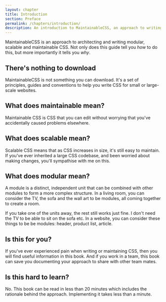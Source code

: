 ```yaml
---
layout: chapter
title: Introduction
section: Preface
permalink: /chapters/introduction/
description: An introduction to MaintainableCSS, an approach to writing modular, scalable and of course maintainable CSS.
---
```


MaintainableCSS is an approach to architecting and writing modular, scalable and maintainable CSS. Not only does this guide tell you *how* to do this, but more importantly it tells you *why*.

## There's nothing to download

MaintainableCSS is not something you can download. It's a set of principles, guides and conventions to help you write CSS for small or large-scale websites.

## What does maintainable mean?

Maintainable CSS is CSS that you can edit without worrying that you've accidentally caused problems elsewhere.

## What does scalable mean?

Scalable CSS means that as CSS increases in size, it's still easy to maintain. If you've ever inherited a large CSS codebase, and been worried about making changes, you'll sympathise with me on this.

## What does modular mean?

A module is a distinct, independent unit that can be combined with other modules to form a more complex structure. In a living room, you can consider the TV, the sofa and the wall art to be modules, all coming together to create a room.

If you take one of the units away, the rest still works just fine. I don't need the TV to be able to sit on the sofa etc. In a website, you can consider these things to be be modules: header, product list, article.

## Is this for you?

If you've ever experienced pain when writing or maintaining CSS, then you will find useful information in this book. And if you work in a team, this book can save you documenting your approach to share with other team mates.

## Is this hard to learn?

No. This book can be read in less than 20 minutes which includes the rationale behind the approach. Implementing it takes less than a minute.